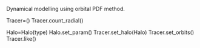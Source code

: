Dynamical modelling using orbital PDF method. 


Tracer=()
Tracer.count_radial()

Halo=Halo(type)
Halo.set_param()
Tracer.set_halo(Halo)
Tracer.set_orbits()
Tracer.like()

